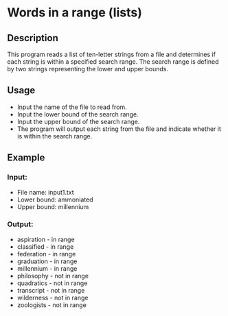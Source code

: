 # Words in a range (lists)

## Description
This program reads a list of ten-letter strings from a file and determines if each string is within a specified search range. 
The search range is defined by two strings representing the lower and upper bounds.

## Usage
  - Input the name of the file to read from.
  - Input the lower bound of the search range.
  - Input the upper bound of the search range.
  - The program will output each string from the file and indicate whether it is within the search range.

## Example
### Input:
  - File name: input1.txt
  - Lower bound: ammoniated
  - Upper bound: millennium
### Output:
  -  aspiration - in range
  - classified - in range
  - federation - in range
  - graduation - in range
  - millennium - in range
  - philosophy - not in range
  - quadratics - not in range
  - transcript - not in range
  - wilderness - not in range
  - zoologists - not in range
